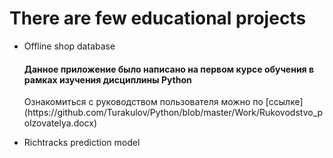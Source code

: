 # There are few educational projects

- Offline shop database
  <h4>Данное приложение было написано на первом курсе обучения в рамках изучения дисциплины Python</h4>
  Ознакомиться с руководством пользователя можно по [ссылке]      (https://github.com/Turakulov/Python/blob/master/Work/Rukovodstvo_polzovatelya.docx)
  
- Richtracks prediction model
  
